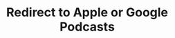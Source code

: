 ---
title: Redirect to Apple or Google Podcasts
redirect_from:
- /078r/
- /zadnja/
redirect_to: https://pod.fo/e/101630
---